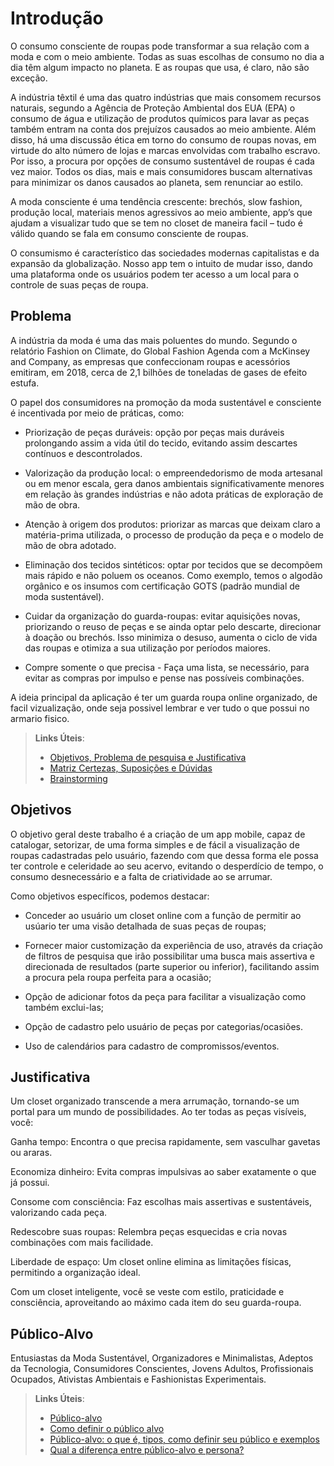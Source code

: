 # Introdução

 O consumo consciente de roupas pode transformar a sua relação com a moda e com o meio ambiente. Todas as suas escolhas de consumo no dia a dia têm algum impacto no planeta. E as roupas que usa, é claro, não são exceção.
 
A indústria têxtil é uma das quatro indústrias que mais consomem recursos naturais, segundo a Agência de Proteção Ambiental dos EUA (EPA) o consumo de água e utilização de produtos químicos para lavar as peças também entram na conta dos prejuízos causados ao meio ambiente. Além disso, há uma discussão ética em torno do consumo de roupas novas, em virtude do alto número de lojas e marcas envolvidas com trabalho escravo.
Por isso, a procura por opções de consumo sustentável de roupas é cada vez maior. Todos os dias, mais e mais consumidores buscam alternativas para minimizar os danos causados ao planeta, sem renunciar ao estilo.
 
A moda consciente é uma tendência crescente: brechós, slow fashion, produção local, materiais menos agressivos ao meio ambiente, app’s que ajudam a visualizar tudo que se tem no closet de maneira facil – tudo é válido quando se fala em consumo consciente de roupas.
  
O consumismo é característico das sociedades modernas capitalistas e da expansão da globalização. Nosso app tem o intuito de mudar isso, dando uma plataforma onde os usuários podem ter acesso a um local para o controle de suas peças de roupa.

## Problema

A indústria da moda é uma das mais poluentes do mundo. Segundo o relatório Fashion on Climate, do Global Fashion Agenda com a McKinsey and Company, as empresas que confeccionam roupas e acessórios emitiram, em 2018, cerca de 2,1 bilhões de toneladas de gases de efeito estufa.
  
O papel dos consumidores na promoção da moda sustentável e consciente é incentivada por meio de práticas, como:

* Priorização de peças duráveis: opção por peças mais duráveis prolongando assim a vida útil do tecido, evitando assim descartes contínuos e descontrolados.
 
* Valorização da produção local: o empreendedorismo de moda artesanal ou em menor escala, gera danos ambientais significativamente menores em relação às grandes indústrias e não adota práticas de exploração de mão de obra.
  
* Atenção à origem dos produtos: priorizar as marcas que deixam claro a matéria-prima utilizada, o processo de produção da peça e o modelo de mão de obra adotado.
 
* Eliminação dos tecidos sintéticos: optar por tecidos que se decompõem mais rápido e não poluem os oceanos. Como exemplo, temos o algodão orgânico e os insumos com certificação GOTS (padrão mundial de moda sustentável).

* Cuidar da organização do guarda-roupas: evitar aquisições novas,  priorizando o reuso de peças e se ainda optar pelo descarte, direcionar à doação ou brechós. Isso minimiza o desuso, aumenta o ciclo de vida das roupas e otimiza a sua utilização por períodos maiores.
  
* Compre somente o que precisa - Faça uma lista, se necessário, para evitar as compras por impulso e pense nas possíveis combinações.
  
 A ideia principal da aplicação é ter um guarda roupa online organizado, de facil vizualização, onde seja possivel lembrar e ver tudo o que possui no armario fisico.

> **Links Úteis**:
> - [Objetivos, Problema de pesquisa e Justificativa](https://medium.com/@versioparole/objetivos-problema-de-pesquisa-e-justificativa-c98c8233b9c3)
> - [Matriz Certezas, Suposições e Dúvidas](https://medium.com/educa%C3%A7%C3%A3o-fora-da-caixa/matriz-certezas-suposi%C3%A7%C3%B5es-e-d%C3%BAvidas-fa2263633655)
> - [Brainstorming](https://www.euax.com.br/2018/09/brainstorming/)

## Objetivos

O objetivo geral deste trabalho é a criação de um app mobile, capaz de catalogar, setorizar, de uma forma simples e de fácil a  visualização de roupas cadastradas pelo usuário, fazendo com que dessa forma ele possa ter controle e celeridade ao seu acervo, evitando o desperdício de tempo, o consumo desnecessário e a falta de criatividade ao se arrumar. 

 Como objetivos específicos, podemos destacar:

- Conceder ao usuário um closet online com a função de permitir ao usúario ter uma visão detalhada de suas peças de roupas;
 
- Fornecer maior customização da experiência de uso, através da criação de filtros de pesquisa que irão possibilitar uma busca mais assertiva e direcionada de resultados (parte superior ou inferior), facilitando assim a procura pela roupa perfeita para a ocasião;
  
- Opção de adicionar fotos da peça para facilitar a visualização como também exclui-las;

- Opção de cadastro pelo usuário de peças por categorias/ocasiões.

- Uso de calendários para cadastro de compromissos/eventos.
 

## Justificativa

Um closet organizado transcende a mera arrumação, tornando-se um portal para um mundo de possibilidades. Ao ter todas as peças visíveis, você:

Ganha tempo: Encontra o que precisa rapidamente, sem vasculhar gavetas ou araras.

Economiza dinheiro: Evita compras impulsivas ao saber exatamente o que já possui.

Consome com consciência: Faz escolhas mais assertivas e sustentáveis, valorizando cada peça.

Redescobre suas roupas: Relembra peças esquecidas e cria novas combinações com mais facilidade.

Liberdade de espaço: Um closet online elimina as limitações físicas, permitindo a organização ideal.

Com um closet inteligente, você se veste com estilo, praticidade e consciência, aproveitando ao máximo cada item do seu guarda-roupa.


## Público-Alvo

Entusiastas da Moda Sustentável, Organizadores e Minimalistas, Adeptos da Tecnologia, Consumidores Conscientes, Jovens Adultos, Profissionais Ocupados, Ativistas Ambientais e Fashionistas Experimentais.


> **Links Úteis**:
> - [Público-alvo](https://blog.hotmart.com/pt-br/publico-alvo/)
> - [Como definir o público alvo](https://exame.com/pme/5-dicas-essenciais-para-definir-o-publico-alvo-do-seu-negocio/)
> - [Público-alvo: o que é, tipos, como definir seu público e exemplos](https://klickpages.com.br/blog/publico-alvo-o-que-e/)
> - [Qual a diferença entre público-alvo e persona?](https://rockcontent.com/blog/diferenca-publico-alvo-e-persona/)
